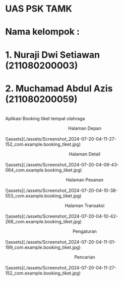 # UAS PSK TAMK

# Nama kelompok :
# 1. Nuraji Dwi Setiawan (211080200003)
# 2. Muchamad Abdul Azis (211080200059)
<br>
Aplikasi Booking tiket tempat olahraga<br>

<p><center>Halaman Depan</center><br>
![assets](./assets/Screenshot_2024-07-20-04-11-27-152_com.example.booking_tiket.jpg)
</p>

<p><center>Halaman Detail</center><br>
![assets](./assets/Screenshot_2024-07-20-04-09-43-064_com.example.booking_tiket.jpg)
</p>

<p><center>Halaman Pesanan</center><br>
![assets](./assets/Screenshot_2024-07-20-04-10-38-553_com.example.booking_tiket.jpg)
</p>

<p><center>Halaman Transaksi</center><br>
![assets](./assets/Screenshot_2024-07-20-04-10-42-268_com.example.booking_tiket.jpg)
</p>

<p><center>Pengaturan</center><br>
![assets](./assets/Screenshot_2024-07-20-04-11-01-199_com.example.booking_tiket.jpg)
</p>

<p><center>Pencarian</center><br>
![assets](./assets/Screenshot_2024-07-20-04-11-27-152_com.example.booking_tiket.jpg)
</p>